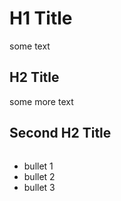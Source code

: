# H1 Title

some text

## H2 Title

some more text

## Second H2 Title

```{slide-config} bg-apple
```

- bullet 1
- bullet 2
- bullet 3

